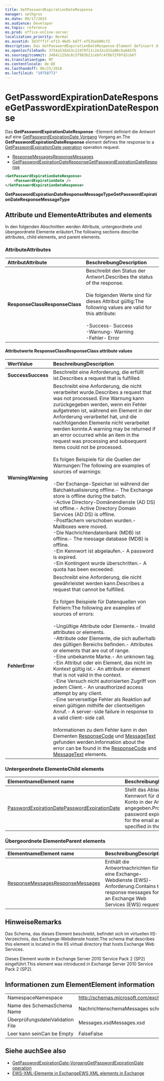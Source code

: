 ```yaml
---
title: GetPasswordExpirationDateResponse
manager: sethgros
ms.date: 09/17/2015
ms.audience: Developer
ms.topic: reference
ms.prod: office-online-server
localization_priority: Normal
ms.assetid: 3d3fff1f-ef13-46d5-bd7f-ef535eb80c72
description: Das GetPasswordExpirationDateResponse-Element definiert die Antwort auf eine GetPasswordExpirationDate Vorgang Vorgang an.
ms.openlocfilehash: 3754a53da53c12479f11c2e32cd15a08cba665fb
ms.sourcegitcommit: 34041125dc8c5f993b21cebfc4f8b72f0fd2cb6f
ms.translationtype: MT
ms.contentlocale: de-DE
ms.lasthandoff: 06/25/2018
ms.locfileid: "19758772"
---
```

# <a name="getpasswordexpirationdateresponse"></a><span data-ttu-id="86866-103">GetPasswordExpirationDateResponse</span><span class="sxs-lookup"><span data-stu-id="86866-103">GetPasswordExpirationDateResponse</span></span>

<span data-ttu-id="86866-104">Das **GetPasswordExpirationDateResponse** -Element definiert die Antwort auf eine [GetPasswordExpirationDate Vorgang](getpasswordexpirationdate-operation.md) Vorgang an.</span><span class="sxs-lookup"><span data-stu-id="86866-104">The **GetPasswordExpirationDateResponse** element defines the response to a [GetPasswordExpirationDate operation](getpasswordexpirationdate-operation.md) operation request.</span></span> 
  
- [<span data-ttu-id="86866-105">ResponseMessages</span><span class="sxs-lookup"><span data-stu-id="86866-105">ResponseMessages</span></span>](responsemessages.md)
- [<span data-ttu-id="86866-106">GetPasswordExpirationDateResponse</span><span class="sxs-lookup"><span data-stu-id="86866-106">GetPasswordExpirationDateResponse</span></span>](getpasswordexpirationdateresponse.md)
  
```XML
<GetPasswordExpirationDateResponse>
    <PasswordExpirationDate />
</GetPasswordExpirationDateResponse>
```

 <span data-ttu-id="86866-107">**GetPasswordExpirationDateResponseMessageType**</span><span class="sxs-lookup"><span data-stu-id="86866-107">**GetPasswordExpirationDateResponseMessageType**</span></span>
## <a name="attributes-and-elements"></a><span data-ttu-id="86866-108">Attribute und Elemente</span><span class="sxs-lookup"><span data-stu-id="86866-108">Attributes and elements</span></span>

<span data-ttu-id="86866-109">In den folgenden Abschnitten werden Attribute, untergeordnete und übergeordnete Elemente erläutert.</span><span class="sxs-lookup"><span data-stu-id="86866-109">The following sections describe attributes, child elements, and parent elements.</span></span>
  
### <a name="attributes"></a><span data-ttu-id="86866-110">Attribute</span><span class="sxs-lookup"><span data-stu-id="86866-110">Attributes</span></span>

|<span data-ttu-id="86866-111">**Attribut**</span><span class="sxs-lookup"><span data-stu-id="86866-111">**Attribute**</span></span>|<span data-ttu-id="86866-112">**Beschreibung**</span><span class="sxs-lookup"><span data-stu-id="86866-112">**Description**</span></span>|
|:-----|:-----|
|<span data-ttu-id="86866-113">**ResponseClass**</span><span class="sxs-lookup"><span data-stu-id="86866-113">**ResponseClass**</span></span> <br/> | <span data-ttu-id="86866-114">Beschreibt den Status der Antwort.</span><span class="sxs-lookup"><span data-stu-id="86866-114">Describes the status of the response.</span></span> <br/><br/><span data-ttu-id="86866-115">Die folgenden Werte sind für dieses Attribut gültig:</span><span class="sxs-lookup"><span data-stu-id="86866-115">The following values are valid for this attribute:</span></span>  <br/><br/><span data-ttu-id="86866-116">-Success</span><span class="sxs-lookup"><span data-stu-id="86866-116">-  Success</span></span>  <br/><span data-ttu-id="86866-117">-Warnung</span><span class="sxs-lookup"><span data-stu-id="86866-117">-  Warning</span></span>  <br/><span data-ttu-id="86866-118">-Fehler</span><span class="sxs-lookup"><span data-stu-id="86866-118">-  Error</span></span>  <br/> |
   
#### <a name="responseclass-attribute-values"></a><span data-ttu-id="86866-119">Attributwerte ResponseClass</span><span class="sxs-lookup"><span data-stu-id="86866-119">ResponseClass attribute values</span></span>

|<span data-ttu-id="86866-120">**Wert**</span><span class="sxs-lookup"><span data-stu-id="86866-120">**Value**</span></span>|<span data-ttu-id="86866-121">**Beschreibung**</span><span class="sxs-lookup"><span data-stu-id="86866-121">**Description**</span></span>|
|:-----|:-----|
|<span data-ttu-id="86866-122">**Success**</span><span class="sxs-lookup"><span data-stu-id="86866-122">**Success**</span></span> <br/> |<span data-ttu-id="86866-123">Beschreibt eine Anforderung, die erfüllt ist.</span><span class="sxs-lookup"><span data-stu-id="86866-123">Describes a request that is fulfilled.</span></span>  <br/> |
|<span data-ttu-id="86866-124">**Warning**</span><span class="sxs-lookup"><span data-stu-id="86866-124">**Warning**</span></span> <br/> | <span data-ttu-id="86866-125">Beschreibt eine Anforderung, die nicht verarbeitet wurde.</span><span class="sxs-lookup"><span data-stu-id="86866-125">Describes a request that was not processed.</span></span> <span data-ttu-id="86866-126">Eine Warnung kann zurückgegeben werden, wenn ein Fehler aufgetreten ist, während ein Element in der Anforderung verarbeitet hat, und die nachfolgenden Elemente nicht verarbeitet werden konnte.</span><span class="sxs-lookup"><span data-stu-id="86866-126">A warning may be returned if an error occurred while an item in the request was processing and subsequent items could not be processed.</span></span><br/><br/> <span data-ttu-id="86866-127">Es folgen Beispiele für die Quellen der Warnungen:</span><span class="sxs-lookup"><span data-stu-id="86866-127">The following are examples of sources of warnings:</span></span>  <br/><br/><span data-ttu-id="86866-128">-Der Exchange-Speicher ist während der Batchaktualisierung offline.</span><span class="sxs-lookup"><span data-stu-id="86866-128">-  The Exchange store is offline during the batch.</span></span>  <br/><span data-ttu-id="86866-129">-Active Directory-Domänendienste (AD DS) ist offline.</span><span class="sxs-lookup"><span data-stu-id="86866-129">-  Active Directory Domain Services (AD DS) is offline.</span></span>  <br/><span data-ttu-id="86866-130">-Postfächern verschoben wurden.</span><span class="sxs-lookup"><span data-stu-id="86866-130">-  Mailboxes were moved.</span></span>  <br/><span data-ttu-id="86866-131">-Die Nachrichtendatenbank (MDB) ist offline.</span><span class="sxs-lookup"><span data-stu-id="86866-131">-  The message database (MDB) is offline.</span></span>  <br/><span data-ttu-id="86866-132">-Ein Kennwort ist abgelaufen.</span><span class="sxs-lookup"><span data-stu-id="86866-132">-  A password is expired.</span></span>  <br/><span data-ttu-id="86866-133">-Ein Kontingent wurde überschritten.</span><span class="sxs-lookup"><span data-stu-id="86866-133">-  A quota has been exceeded.</span></span>  <br/> |
|<span data-ttu-id="86866-134">**Fehler**</span><span class="sxs-lookup"><span data-stu-id="86866-134">**Error**</span></span> <br/> | <span data-ttu-id="86866-135">Beschreibt eine Anforderung, die nicht gewährleistet werden kann.</span><span class="sxs-lookup"><span data-stu-id="86866-135">Describes a request that cannot be fulfilled.</span></span> <br/><br/><span data-ttu-id="86866-136">Es folgen Beispiele für Datenquellen von Fehlern:</span><span class="sxs-lookup"><span data-stu-id="86866-136">The following are examples of sources of errors:</span></span>  <br/><br/><span data-ttu-id="86866-137">-Ungültige Attribute oder Elemente.</span><span class="sxs-lookup"><span data-stu-id="86866-137">-  Invalid attributes or elements.</span></span>  <br/><span data-ttu-id="86866-138">-Attribute oder Elemente, die sich außerhalb des gültigen Bereichs befinden.</span><span class="sxs-lookup"><span data-stu-id="86866-138">-  Attributes or elements that are out of range.</span></span>  <br/><span data-ttu-id="86866-139">-Eine unbekannte Marke.</span><span class="sxs-lookup"><span data-stu-id="86866-139">-  An unknown tag.</span></span>  <br/><span data-ttu-id="86866-140">-Ein Attribut oder ein Element, das nicht im Kontext gültig ist.</span><span class="sxs-lookup"><span data-stu-id="86866-140">-  An attribute or element that is not valid in the context.</span></span>  <br/><span data-ttu-id="86866-141">-Eine Versuch nicht autorisierten Zugriff von jedem Client.</span><span class="sxs-lookup"><span data-stu-id="86866-141">-  An unauthorized access attempt by any client.</span></span>  <br/><span data-ttu-id="86866-142">-Eine serverseitige Fehler als Reaktion auf einen gültigen mithilfe der clientseitigen Anruf.</span><span class="sxs-lookup"><span data-stu-id="86866-142">-  A server-side failure in response to a valid client-side call.</span></span>  <br/><br/>  <span data-ttu-id="86866-143">Informationen zu dem Fehler kann in den Elementen [ResponseCode](responsecode.md) und [MessageText](messagetext.md) gefunden werden.</span><span class="sxs-lookup"><span data-stu-id="86866-143">Information about the error can be found in the [ResponseCode](responsecode.md) and [MessageText](messagetext.md) elements.</span></span>  <br/> |
   
### <a name="child-elements"></a><span data-ttu-id="86866-144">Untergeordnete Elemente</span><span class="sxs-lookup"><span data-stu-id="86866-144">Child elements</span></span>

|<span data-ttu-id="86866-145">**Elementname**</span><span class="sxs-lookup"><span data-stu-id="86866-145">**Element name**</span></span>|<span data-ttu-id="86866-146">**Beschreibung**</span><span class="sxs-lookup"><span data-stu-id="86866-146">**Description**</span></span>|
|:-----|:-----|
|[<span data-ttu-id="86866-147">PasswordExpirationDate</span><span class="sxs-lookup"><span data-stu-id="86866-147">PasswordExpirationDate</span></span>](passwordexpirationdate.md) <br/> |<span data-ttu-id="86866-148">Stellt das Ablaufdatum Kennwort für das e-Mail-Konto in der Anforderung angegeben.</span><span class="sxs-lookup"><span data-stu-id="86866-148">Provides the password expiration date for the email account specified in the request.</span></span>  <br/> |
   
### <a name="parent-elements"></a><span data-ttu-id="86866-149">Übergeordnete Elemente</span><span class="sxs-lookup"><span data-stu-id="86866-149">Parent elements</span></span>

|<span data-ttu-id="86866-150">**Elementname**</span><span class="sxs-lookup"><span data-stu-id="86866-150">**Element name**</span></span>|<span data-ttu-id="86866-151">**Beschreibung**</span><span class="sxs-lookup"><span data-stu-id="86866-151">**Description**</span></span>|
|:-----|:-----|
|[<span data-ttu-id="86866-152">ResponseMessages</span><span class="sxs-lookup"><span data-stu-id="86866-152">ResponseMessages</span></span>](responsemessages.md) <br/> |<span data-ttu-id="86866-153">Enthält die Antwortnachrichten für eine Exchange-Webdienste (EWS)-Anforderung.</span><span class="sxs-lookup"><span data-stu-id="86866-153">Contains the response messages for an Exchange Web Services (EWS) request.</span></span>  <br/> |
   
## <a name="remarks"></a><span data-ttu-id="86866-154">Hinweise</span><span class="sxs-lookup"><span data-stu-id="86866-154">Remarks</span></span>

<span data-ttu-id="86866-155">Das Schema, das dieses Element beschreibt, befindet sich im virtuellen IIS-Verzeichnis, das Exchange-Webdienste hostet.</span><span class="sxs-lookup"><span data-stu-id="86866-155">The schema that describes this element is located in the IIS virtual directory that hosts Exchange Web Services.</span></span>
  
<span data-ttu-id="86866-156">Dieses Element wurde in Exchange Server 2010 Service Pack 2 (SP2) eingeführt.</span><span class="sxs-lookup"><span data-stu-id="86866-156">This element was introduced in Exchange Server 2010 Service Pack 2 (SP2).</span></span>
  
## <a name="element-information"></a><span data-ttu-id="86866-157">Informationen zum Element</span><span class="sxs-lookup"><span data-stu-id="86866-157">Element information</span></span>

|||
|:-----|:-----|
|<span data-ttu-id="86866-158">Namespace</span><span class="sxs-lookup"><span data-stu-id="86866-158">Namespace</span></span>  <br/> |http://schemas.microsoft.com/exchange/services/2006/messages  <br/> |
|<span data-ttu-id="86866-159">Name des Schemas</span><span class="sxs-lookup"><span data-stu-id="86866-159">Schema Name</span></span>  <br/> |<span data-ttu-id="86866-160">Nachrichtenschema</span><span class="sxs-lookup"><span data-stu-id="86866-160">Messages schema</span></span>  <br/> |
|<span data-ttu-id="86866-161">Überprüfungsdatei</span><span class="sxs-lookup"><span data-stu-id="86866-161">Validation File</span></span>  <br/> |<span data-ttu-id="86866-162">Messages.xsd</span><span class="sxs-lookup"><span data-stu-id="86866-162">Messages.xsd</span></span>  <br/> |
|<span data-ttu-id="86866-163">Leer kann sein</span><span class="sxs-lookup"><span data-stu-id="86866-163">Can be Empty</span></span>  <br/> |<span data-ttu-id="86866-164">False</span><span class="sxs-lookup"><span data-stu-id="86866-164">False</span></span>  <br/> |
   
## <a name="see-also"></a><span data-ttu-id="86866-165">Siehe auch</span><span class="sxs-lookup"><span data-stu-id="86866-165">See also</span></span>

- [<span data-ttu-id="86866-166">GetPasswordExpirationDate-Vorgang</span><span class="sxs-lookup"><span data-stu-id="86866-166">GetPasswordExpirationDate operation</span></span>](getpasswordexpirationdate-operation.md)
- [<span data-ttu-id="86866-167">EWS-XML-Elemente in Exchange</span><span class="sxs-lookup"><span data-stu-id="86866-167">EWS XML elements in Exchange</span></span>](ews-xml-elements-in-exchange.md)

